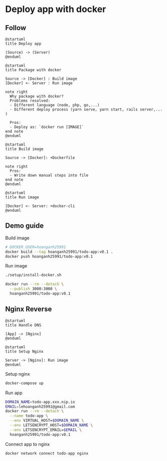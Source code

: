 # Deploy app with docker

## Follow

```plantuml
@startuml
title Deploy app

(Source) -> (Server)
@enduml
```

```plantuml
@startuml
title Package with docker

Source -> [Docker] : Build image
[Docker] <- Server : Run image

note right
  Why package with docker?
  Problems resolved:
  - Different language (node, php, go,...)
  - Different deploy process (yarn serve, yarn start, rails server,... )

  Pros:
  - Deploy as: `docker run [IMAGE]`
end note
@enduml
```

```plantuml
@startuml
title Build image

Source -> [Docker]: +Dockerfile

note right
  Pros:
  - Write down manual steps into file
end note
@enduml
```

```plantuml
@startuml
title Run image

[Docker] <- Server: +docker-cli
@enduml
```

## Demo guide

Build image

```sh
# DOCKER_USER=hoanganh25991
docker build --tag hoanganh25991/todo-app:v0.1 .
docker push hoanganh25991/todo-app:v0.1
```

Run image

```sh
./setup/install-docker.sh
```

```sh
docker run --rm --detach \
  --publish 3000:3000 \
  hoanganh25991/todo-app:v0.1
```

## Nginx Reverse

```plantuml
@startuml
title Handle DNS

[App] -> [Nginx]
@enduml
```

```plantuml
@startuml
title Setup Nginx

Server -> [Nginx]: Run image
@enduml
```

Setup nginx

```sh
docker-compose up
```

Run app

```sh
DOMAIN_NAME=todo-app.xxx.nip.io
EMAIL=lehoanganh25991@gmail.com
docker run --rm --detach \
  --name todo-app \
  --env VIRTUAL_HOST=$DOMAIN_NAME \
  --env LETSENCRYPT_HOST=$DOMAIN_NAME \
  --env LETSENCRYPT_EMAIL=$EMAIL \
  hoanganh25991/todo-app:v0.1
```

Connect app to nginx

```sh
docker network connect todo-app nginx
```
